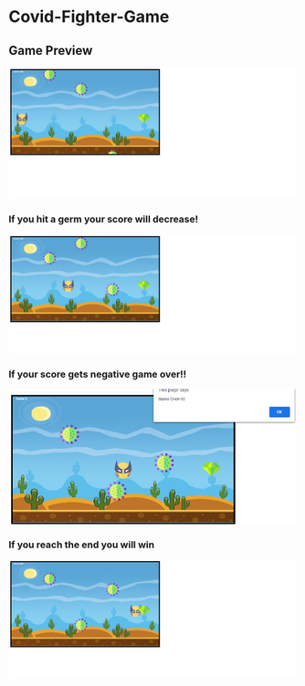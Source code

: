 # Covid-Fighter-Game



## Game Preview

<p align="center">
  <img src="covid1.png" width="700" alt="accessibility text">
</p>

### If you hit a germ your score will decrease!
<p align="center">
  <img src="covid3.png" width="700" alt="accessibility text">
</p>

### If your score gets negative game over!!
<p align="center">
  <img src="covid4.png" width="700" alt="accessibility text">
</p>

### If you reach the end you will win
<p align="center">
  <img src="COVID2.png" width="700" alt="accessibility text">
</p>

